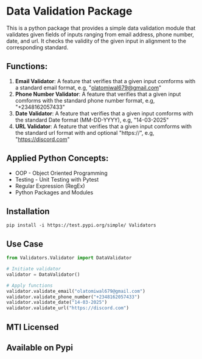 # Data Validation Package
This is a python package that provides a simple data validation module that validates given fields of inputs ranging from email address, phone number, date, and url. It checks the validity of the given input in alignment to the corresponding standard. 

## Functions:
1. **Email Validator**: A feature that verifies that a given input comforms with a standard email format, e.g, "olatomiwal679@gmail.com"
2. **Phone Number Validator**: A feature that verifies that a given input comforms with the standard phone number format, e.g, "+2348162057433"
3. **Date Validator**: A feature that verifies that a given input comforms with the standard Date format (MM-DD-YYYY), e.g, "14-03-2025"
4. **URL Validator**: A feature that verifies that a given input comforms with the standard url format with and optional "https://", e.g, "https://discord.com"

## Applied Python Concepts:
* OOP - Object Oriented Programming
* Testing - Unit Testing with Pytest
* Regular Expression (RegEx)
* Python Packages and Modules

## Installation
```
pip install -i https://test.pypi.org/simple/ Validators
```

## Use Case
```python
from Validators.Validator import DataValidator

# Initiate validator
validator = DataValidator()

# Apply functions
validator.validate_email("olatomiwal679@gmail.com")
validator.validate_phone_number("+2348162057433")
validator.validate_date("14-03-2025")
validator.validate_url("https://discord.com")
```
## MTI Licensed

## Available on Pypi

